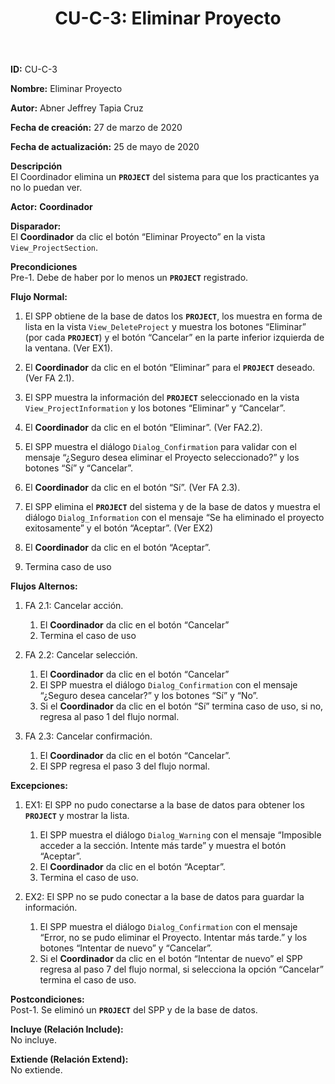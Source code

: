 ﻿---
layout: page
title: "CU-C-3: Eliminar Proyecto"
permalink: /design-specification/uc-descriptions/coordinator/cu-c-3/
hide_hero: true
---

**ID:** CU-C-3

**Nombre:** Eliminar Proyecto

**Autor:** Abner Jeffrey Tapia Cruz

**Fecha de creación:** 27 de marzo de 2020

**Fecha de actualización:** 25 de mayo de 2020

**Descripción**  
El Coordinador elimina un **`PROJECT`** del sistema para que los practicantes ya no lo puedan ver.

**Actor:** **Coordinador**

**Disparador:**  
El **Coordinador** da clic el botón “Eliminar Proyecto” en la vista `View_ProjectSection`.

**Precondiciones**  
Pre-1. Debe de haber por lo menos un **`PROJECT`** registrado.

**Flujo Normal:**  
1. El SPP obtiene de la base de datos los **`PROJECT`**, los muestra en forma de lista en la vista `View_DeleteProject` y muestra los botones “Eliminar” (por cada **`PROJECT`**) y el botón “Cancelar” en la parte inferior izquierda de la ventana. (Ver EX1).

2. El **Coordinador** da clic en el botón “Eliminar” para el **`PROJECT`** deseado. (Ver FA 2.1).

3. El SPP muestra la información del **`PROJECT`** seleccionado en la vista `View_ProjectInformation` y los botones “Eliminar” y “Cancelar”.

4. El **Coordinador** da clic en el botón “Eliminar”. (Ver FA2.2).

5. El SPP muestra el diálogo `Dialog_Confirmation` para validar con el mensaje “¿Seguro desea eliminar el Proyecto seleccionado?” y los botones “Sí” y “Cancelar”.

6. El **Coordinador** da clic en el botón “Sí”. (Ver FA 2.3).

7. El SPP elimina el **`PROJECT`** del sistema y de la base de datos y muestra el diálogo `Dialog_Information` con el mensaje “Se ha eliminado el proyecto exitosamente” y el botón “Aceptar”. (Ver EX2)

8. El **Coordinador** da clic en el botón “Aceptar”.

9. Termina caso de uso

**Flujos Alternos:**  

1. FA 2.1: Cancelar acción.

	1. El **Coordinador** da clic en el botón “Cancelar”
	2. Termina el caso de uso

2. FA 2.2: Cancelar selección.

	1. El **Coordinador** da clic en el botón “Cancelar”
	2. El SPP muestra el diálogo `Dialog_Confirmation` con el mensaje “¿Seguro desea cancelar?” y los botones “Sí” y “No”.
	3. Si el **Coordinador** da clic en el botón “Sí” termina caso de uso, si no, regresa al paso 1 del flujo normal.

3. FA 2.3: Cancelar confirmación.

	1. El **Coordinador** da clic en el botón “Cancelar”.
	2. El SPP regresa el paso 3 del flujo normal.

**Excepciones:**  

1. EX1: El SPP no pudo conectarse a la base de datos para obtener los **`PROJECT`** y mostrar la lista.

	1. El SPP muestra el diálogo `Dialog_Warning` con el mensaje “Imposible acceder a la sección. Intente más tarde” y muestra el botón “Aceptar”.
	2. El **Coordinador** da clic en el botón “Aceptar”.
	3. Termina el caso de uso.

2. EX2: El SPP no se pudo conectar a la base de datos para guardar la información.

	1. El SPP muestra el diálogo `Dialog_Confirmation` con el mensaje “Error, no se pudo eliminar el Proyecto. Intentar más tarde.” y los botones “Intentar de nuevo” y “Cancelar”.
	2. Si el **Coordinador** da clic en el botón “Intentar de nuevo” el SPP regresa al paso 7 del flujo normal, si selecciona la opción “Cancelar” termina el caso de uso.

**Postcondiciones:**  
Post-1. Se eliminó un **`PROJECT`** del SPP y de la base de datos.

**Incluye (Relación Include):**  
No incluye.

**Extiende (Relación Extend):**  
No extiende.
